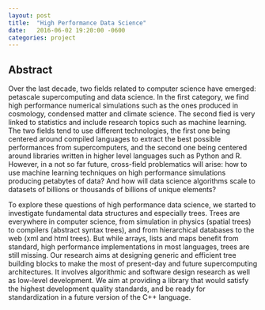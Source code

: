 ```yaml
---
layout: post
title:  "High Performance Data Science"
date:   2016-06-02 19:20:00 -0600
categories: project
---
```


## Abstract

Over the last decade, two fields related to computer science have emerged: petascale supercomputing and data science. In the first category, we find high performance numerical simulations such as the ones produced in cosmology, condensed matter and climate science. The second fied is very linked to statistics and include research topics such as machine learning. The two fields tend to use different technologies, the first one being centered around compiled languages to extract the best possible performances from supercomputers, and the second one being centered around libraries written in higher level languages such as Python and R. However, in a not so far future, cross-field problematics will arise: how to use machine learning techniques on high performance simulations producing petabytes of data? And how will data science algorithms scale to datasets of billions or thousands of billions of unique elements?

To explore these questions of high performance data science, we started to investigate fundamental data structures and especially trees. Trees are everywhere in computer science, from simulation in physics (spatial trees) to compilers (abstract syntax trees), and from hierarchical databases to the web (xml and html trees). But while arrays, lists and maps benefit from standard, high performance implementations in most languages, trees are still missing. Our research aims at designing generic and efficient tree building blocks to make the most of present-day and future supercomputing architectures. It involves algorithmic and software design research as well as low-level development. We aim at providing a library that would satisfy the highest development quality standards, and be ready for standardization in a future version of the C++ language.
